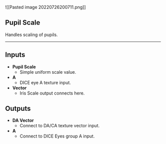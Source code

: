 ![[Pasted image 20220726200711.png]]
## Pupil Scale 
Handles scaling of pupils.

---
## Inputs

- **Pupil Scale**
	- Simple uniform scale value.
- **A**
	- DICE eye A texture input.
- **Vector**
	- Iris Scale output connects here.

## Outputs 

- **DA Vector**
	- Connect to DA/CA texture vector input.
- **A**
	- Connect to DICE Eyes group A input.
